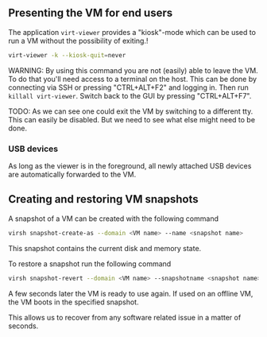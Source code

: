 ## Presenting the VM for end users

The application `virt-viewer` provides a "kiosk"-mode which can be used to run a VM without the possibility of exiting.!

```bash
virt-viewer -k --kiosk-quit=never
```

WARNING: By using this command you are not (easily) able to leave the VM. To do that you'll need access to a terminal on the host. This can be done by connecting via SSH or pressing "CTRL+ALT+F2" and logging in. Then run `killall virt-viewer`. Switch back to the GUI by pressing "CTRL+ALT+F7".

TODO: As we can see one could exit the VM by switching to a different tty. This can easily be disabled. But we need to see what else might need to be done.

### USB devices

As long as the viewer is in the foreground, all newly attached USB devices are automatically forwarded to the VM.

## Creating and restoring VM snapshots

A snapshot of a VM can be created with the following command

```bash
virsh snapshot-create-as --domain <VM name> --name <snapshot name>
```

This snapshot contains the current disk and memory state.

To restore a snapshot run the following command

```bash
virsh snapshot-revert --domain <VM name> --snapshotname <snapshot name>
```

A few seconds later the VM is ready to use again. If used on an offline VM, the VM boots in the specified snapshot.

This allows us to recover from any software related issue in a matter of seconds.
